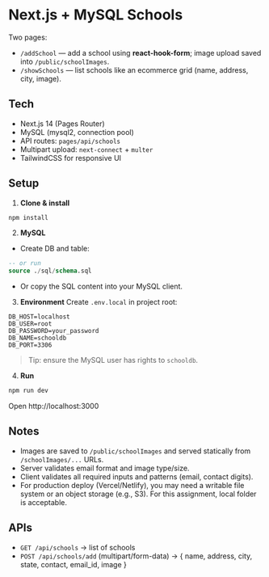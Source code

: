 # Next.js + MySQL Schools

Two pages:
- `/addSchool` — add a school using **react-hook-form**; image upload saved into `/public/schoolImages`.
- `/showSchools` — list schools like an ecommerce grid (name, address, city, image).

## Tech
- Next.js 14 (Pages Router)
- MySQL (mysql2, connection pool)
- API routes: `pages/api/schools`
- Multipart upload: `next-connect` + `multer`
- TailwindCSS for responsive UI

## Setup

1. **Clone & install**
```bash
npm install
```

2. **MySQL**
- Create DB and table:
```sql
-- or run
source ./sql/schema.sql
```
- Or copy the SQL content into your MySQL client.

3. **Environment**
Create `.env.local` in project root:
```
DB_HOST=localhost
DB_USER=root
DB_PASSWORD=your_password
DB_NAME=schooldb
DB_PORT=3306
```
> Tip: ensure the MySQL user has rights to `schooldb`.

4. **Run**
```bash
npm run dev
```
Open http://localhost:3000

## Notes
- Images are saved to `/public/schoolImages` and served statically from `/schoolImages/...` URLs.
- Server validates email format and image type/size.
- Client validates all required inputs and patterns (email, contact digits).
- For production deploy (Vercel/Netlify), you may need a writable file system or an object storage (e.g., S3). For this assignment, local folder is acceptable.

## APIs
- `GET /api/schools` → list of schools
- `POST /api/schools/add` (multipart/form-data) → { name, address, city, state, contact, email_id, image }
